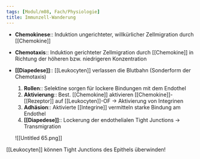 ```yaml
---
tags: [Modul/m08, Fach/Physiologie]
title: Immunzell-Wanderung
---
```



- **Chemokinese**:: Induktion ungerichteter, willkürlicher Zellmigration durch [[Chemokine]]
- **Chemotaxis**:: Induktion gerichteter Zellmigration durch [[Chemokine]] in Richtung der höheren bzw. niedrigeren Konzentration
- **[[Diapedese]]**:: [[Leukocyten]] verlassen die Blutbahn (Sonderform der Chemotaxis)
    1. **Rollen**:: Selektine sorgen für lockere Bindungen mit dem Endothel
    2. **Aktivierung**:: Best. [[Chemokine]] aktivieren [[Chemokine]]-[[Rezeptor]] auf [[Leukocyten]]-OF → Aktivierung von Integrinen
    3. **Adhäsion**:: Aktivierte [[Integrine]] vermitteln starke Bindung am Endothel
    4. **[[Diapedese]]**:: Lockerung der endothelialen Tight Junctions → Transmigration

    ![[Untitled 65.png]]

[[Leukocyten]] können Tight Junctions des Epithels überwinden!
